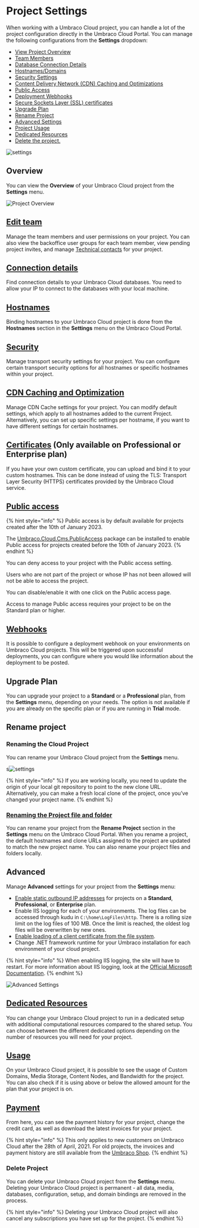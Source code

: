 # Project Settings

When working with a Umbraco Cloud project, you can handle a lot of the project configuration directly in the Umbraco Cloud Portal. You can manage the following configurations from the **Settings** dropdown:

* [View Project Overview](./#overview)
* [Team Members](./#edit-team)
* [Database Connection Details](./#connection-details)
* [Hostnames/Domains](./#hostnames)
* [Security Settings](./#security)
* [Content Delivery Network (CDN) Caching and Optimizations](./#cdn-caching-and-optimization)
* [Public Access](./#public-access)
* [Deployment Webhooks](./#webhooks)
* [Secure Sockets Layer (SSL) certificates](./#certificates-only-available-on-professional-or-enterprise-plan)
* [Upgrade Plan](./#upgrade-plan)
* [Rename Project](./#rename-project)
* [Advanced Settings](./#advanced)
* [Project Usage](./#usage)
* [Dedicated Resources](./#dedicated-resources)
* [Delete the project.](./#delete-project)

![settings](../images/project-settings-v10.png)

## Overview

You can view the **Overview** of your Umbraco Cloud project from the **Settings** menu.

![Project Overview](../images/project-overview-1.png)

## [Edit team](team-members/)

Manage the team members and user permissions on your project. You can also view the backoffice user groups for each team member, view pending project invites, and manage [Technical contacts](team-members/technical-contact.md) for your project.

## [Connection details](../../databases/)

Find connection details to your Umbraco Cloud databases. You need to allow your IP to connect to the databases with your local machine.

## [Hostnames](manage-hostnames/)

Binding hostnames to your Umbraco Cloud project is done from the **Hostnames** section in the **Settings** menu on the Umbraco Cloud Portal.

## [Security](manage-security.md)

Manage transport security settings for your project. You can configure certain transport security options for all hostnames or specific hostnames within your project.

## [CDN Caching and Optimization](manage-cdn-caching.md)

Manage CDN Cache settings for your project. You can modify default settings, which apply to all hostnames added to the current Project. Alternatively, you can set up specific settings per hostname, if you want to have different settings for certain hostnames.

## [Certificates](manage-hostnames/security-certificates.md) (Only available on **Professional** or **Enterprise** plan)

If you have your own custom certificate, you can upload and bind it to your custom hostnames. This can be done instead of using the TLS: Transport Layer Security (HTTPS) certificates provided by the Umbraco Cloud service.

## [Public access](public-access.md)

{% hint style="info" %}
Public access is by default available for projects created after the 10th of January 2023.

The [Umbraco.Cloud.Cms.PublicAccess](https://www.nuget.org/packages/Umbraco.Cloud.Cms.PublicAccess) package can be installed to enable Public access for projects created before the 10th of January 2023.
{% endhint %}

You can deny access to your project with the Public access setting.

Users who are not part of the project or whose IP has not been allowed will not be able to access the project.

You can disable/enable it with one click on the Public access page.

Access to manage Public access requires your project to be on the Standard plan or higher.

## [Webhooks](../../deployment/deployment-webhook.md)

It is possible to configure a deployment webhook on your environments on Umbraco Cloud projects. This will be triggered upon successful deployments, you can configure where you would like information about the deployment to be posted.

## Upgrade Plan

You can upgrade your project to a **Standard** or a **Professional** plan, from the **Settings** menu, depending on your needs. The option is not available if you are already on the specific plan or if you are running in **Trial** mode.

## Rename project

### Renaming the Cloud Project

You can rename your Umbraco Cloud project from the **Settings** menu. 

s![settings](../images/renaming-project-v10.png)

{% hint style="info" %}
If you are working locally, you need to update the origin of your local git repository to point to the new clone URL. Alternatively, you can make a fresh local clone of the project, once you’ve changed your project name.
{% endhint %}

### [Renaming the Project file and folder](../working-locally.md#renaming-the-project-files-and-folders)

You can rename your project from the **Rename Project** section in the **Settings** menu on the Umbraco Cloud Portal. When you rename a project, the default hostnames and clone URLs assigned to the project are updated to match the new project name. You can also rename your project files and folders locally.

## Advanced

Manage **Advanced** settings for your project from the **Settings** menu:

* [Enable static outbound IP addresses](external-services.md#enabling-static-outbound-ip-addresses) for projects on a **Standard**, **Professional**, or **Enterprise** plan.
* Enable IIS logging for each of your environments. The log files can be accessed through kudu in `C:\home\LogFiles\http`. There is a rolling size limit on the log files of 100 MB. Once the limit is reached, the oldest log files will be overwritten by new ones.
* [Enable loading of a client certificate from the file system](application-settings.md#enable-client-certificate-loaded-from-file-system-explained).
* Change .NET framework runtime for your Umbraco installation for each environment of your cloud project.

{% hint style="info" %}
When enabling IIS logging, the site will have to restart. For more information about IIS logging, look at the [Official Microsoft Documentation](https://docs.microsoft.com/en-us/iis/configuration/system.webserver/httplogging).
{% endhint %}

![Advanced Settings](../images/Advanced-Settings-new.png)

## [Dedicated Resources](dedicated-resources.md)

You can change your Umbraco Cloud project to run in a dedicated setup with additional computational resources compared to the shared setup. You can choose between the different dedicated options depending on the number of resources you will need for your project.

## [Usage](usage.md)

On your Umbraco Cloud project, it is possible to see the usage of Custom Domains, Media Storage, Content Nodes, and Bandwidth for the project. You can also check if it is using above or below the allowed amount for the plan that your project is on.

## [Payment](../manage-subscriptions/new-shop.md)

From here, you can see the payment history for your project, change the credit card, as well as download the latest invoices for your project.

{% hint style="info" %}
This only applies to new customers on Umbraco Cloud after the 28th of April, 2021. For old projects, the invoices and payment history are still available from the [Umbraco Shop](https://shop.umbraco.com/profile/sign-in).
{% endhint %}

### Delete Project

You can delete your Umbraco Cloud project from the **Settings** menu. Deleting your Umbraco Cloud project is permanent - all data, media, databases, configuration, setup, and domain bindings are removed in the process.

{% hint style="info" %}
Deleting your Umbraco Cloud project will also cancel any subscriptions you have set up for the project.
{% endhint %}
